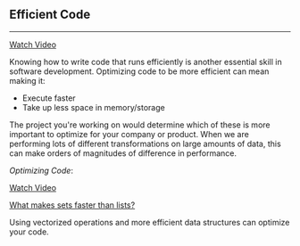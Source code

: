 Efficient Code
---
---

[Watch Video](https://www.youtube.com/watch?v=LbtxY7xetBw)

Knowing how to write code that runs efficiently is another essential skill in software development. Optimizing code to be more efficient can mean making it:

* Execute faster
* Take up less space in memory/storage

The project you're working on would determine which of these is more important to optimize for your company or product. When we are performing lots of different transformations on large amounts of data, this can make orders of magnitudes of difference in performance.

*Optimizing Code*:

[Watch Video](https://www.youtube.com/watch?v=WF9n_19V08g)

[What makes sets faster than lists?](https://stackoverflow.com/questions/8929284/what-makes-sets-faster-than-lists/8929445#8929445)

Using vectorized operations and more efficient data structures can optimize your code.
